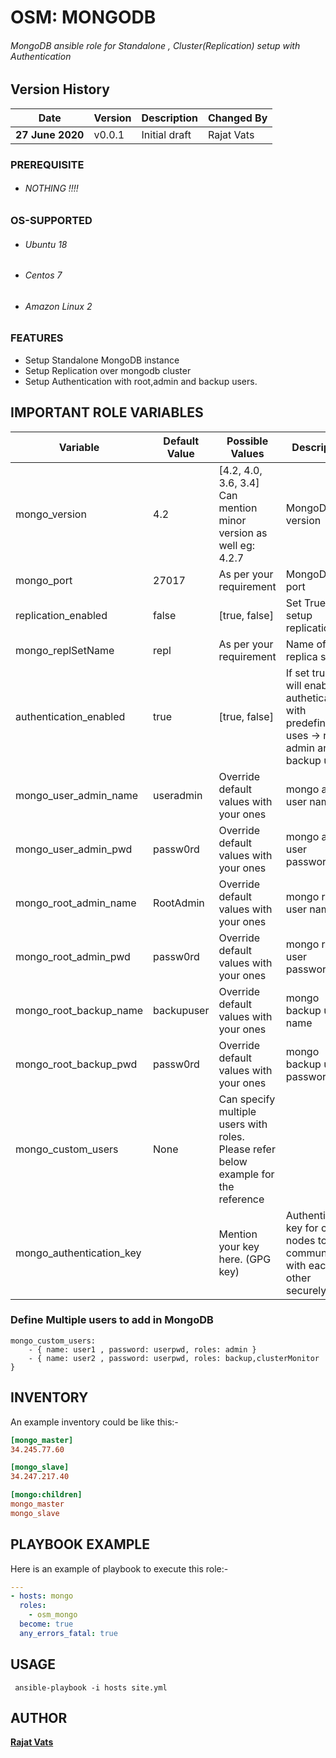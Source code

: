 # OSM: MONGODB
###### MongoDB ansible role for Standalone , Cluster(Replication) setup with Authentication

Version History
------------------
|**Date**| **Version**| **Description**| **Changed By** |
|----------|---------|---------------|-----------------|
|**27 June 2020** | v0.0.1 | Initial draft | Rajat Vats |

### PREREQUISITE
* ###### NOTHING !!!!

### OS-SUPPORTED
* ###### Ubuntu 18
* ###### Centos 7
* ###### Amazon Linux 2

### FEATURES
* Setup Standalone MongoDB instance
* Setup Replication over mongodb cluster
* Setup Authentication with root,admin and backup users.

## IMPORTANT ROLE VARIABLES

|**Variable**|**Default Value**|**Possible Values**|**Description**|
|------------|-----------------|-------------------|---------------|
| mongo_version | 4.2 | [4.2, 4.0, 3.6, 3.4] Can mention minor version as well eg: 4.2.7 |MongoDB version | 
| mongo_port | 27017 | As per your requirement | MongoDB port |
| replication_enabled | false | [true, false]  |Set True to setup replication
| mongo_replSetName | repl | As per your requirement | Name of the replica set|
| authentication_enabled | true | [true, false] | If set true, role will enable authetication with predefined uses -> root , admin and backup user|
| mongo_user_admin_name | useradmin | Override default values with your ones | mongo admin user name|
| mongo_user_admin_pwd | passw0rd |  Override default values with your ones|mongo admin user password
| mongo_root_admin_name | RootAdmin |  Override default values with your ones|mongo root user name|
| mongo_root_admin_pwd | passw0rd |  Override default values with your ones|mongo root user password
| mongo_root_backup_name | backupuser | Override default values with your ones |mongo backup user name|
| mongo_root_backup_pwd | passw0rd | Override default values with your ones |mongo backup user password |
| mongo_custom_users | None | Can specify multiple users with roles. Please refer below example for the reference |
|mongo_authentication_key | | Mention your key here. (GPG key) | Authentication key for cluster nodes to communicate with each other securely. |

### Define Multiple users to add in MongoDB
    mongo_custom_users:
        - { name: user1 , password: userpwd, roles: admin }
        - { name: user2 , password: userpwd, roles: backup,clusterMonitor }


## INVENTORY

An example inventory could be like this:-

```ini
[mongo_master]
34.245.77.60

[mongo_slave]
34.247.217.40

[mongo:children]
mongo_master
mongo_slave

```

## PLAYBOOK EXAMPLE

Here is an example of playbook to execute this role:-

```yaml
---
- hosts: mongo
  roles:
    - osm_mongo
  become: true
  any_errors_fatal: true

```

## USAGE
```shell
 ansible-playbook -i hosts site.yml
 ```
## AUTHOR

**[Rajat Vats](rajat.vats@opstree.com)**